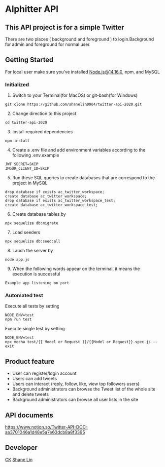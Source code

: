 # Alphitter API
## This API project is for a simple Twitter 
There are two places ( background and foreground ) to login.Background for admin and foreground for normal user.
## Getting Started
For local user make sure you've installed Node.js@14.16.0, npm, and MySQL 
### Initialized 
1. Switch to your Terminal(for MacOS) or git-bash(for Windows)
```
git clone https://github.com/shanelin0904/twitter-api-2020.git
```
2. Change direction to this project
```
cd twitter-api-2020
```
3. Install required dependencies
```
npm install
```
4. Create a .env  file and add environment variables according to the following .env.example
```
JWT_SECRET=SKIP
IMGUR_CLIENT_ID=SKIP
```
5. Run these SQL queries to create  databases that are correspond to the project in MySQL 
```
drop database if exists ac_twitter_workspace;
create database ac_twitter_workspace;
drop database if exists ac_twitter_workspace_test;
create database ac_twitter_workspace_test;
```
6. Create database tables by
```
npx sequelize db:migrate
```
7. Load seeders
```
npx sequelize db:seed:all
```
8. Lauch the server by
```
node app.js
```
9. When the following words appear on the terminal, it means the execution is successful
```
Example app listening on port
```

### Automated test
Execute all tests by setting 
```
NODE_ENV=test
npm run test
```
Execute single test by setting 
```
NODE_ENV=test
npx mocha test/{{ Model or Request }}/{{Model or Request}}.spec.js --exit
```

## Product feature 
* User can register/login account
* Users can add tweets
* Users can interact (reply, follow, like, view top followers users)
* Background administrators can browse the Tweet list of the whole site and delete tweets
* Background administrators can browse all user lists in the site
## API documents 
https://www.notion.so/Twitter-API-DOC-aa3701046a1d48e5a7e63dcb8a8f3395

## Developer 
[CK](https://github.com/Gincoolwant) [Shane Lin](https://github.com/shanelin0904)
